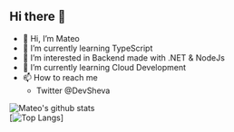 ## Hi there 👋

- 👋 Hi, I’m Mateo  
- 🔭 I’m currently learning TypeScript
- 👀 I’m interested in Backend made with .NET & NodeJs
- 🌱 I’m currently learning Cloud Development  
- 📫 How to reach me   
    - Twitter @DevSheva

  

![Mateo's github stats](https://github-readme-stats.vercel.app/api?username=devsheva&theme=tokyonight&show_icons=true)  
[![Top Langs](https://github-readme-stats.vercel.app/api/top-langs/?username=devsheva)]  
<!--
**devsheva/devsheva** is a ✨ _special_ ✨ repository because its `README.md` (this file) appears on your GitHub profile.
--!>
